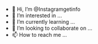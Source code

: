 - 👋 Hi, I’m @Instagramgetinfo
- 👀 I’m interested in ...
- 🌱 I’m currently learning ...
- 💞️ I’m looking to collaborate on ...
- 📫 How to reach me ...

<!---
Instagramgetinfo/Instagramgetinfo is a ✨ special ✨ repository because its `README.md` (this file) appears on your GitHub profile.
You can click the Preview link to take a look at your changes.
--->
